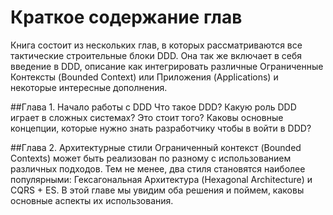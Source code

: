 Краткое содержание глав
==
Книга состоит из нескольких глав, в которых рассматриваются все тактические строительные блоки DDD.
Она так же включает в себя введение в DDD, описание как интегрировать различные Ограниченные Контексты (Bounded Context)
 или Приложения (Applications) и некоторые интересные дополнения.
 
##Глава 1. Начало работы с DDD
Что такое DDD? Какую роль DDD играет в сложных системах? Это стоит того? Каковы основные концепции, которые нужно знать разработчику чтобы
 в войти в DDD?

##Глава 2. Архитектурные стили
Ограниченный контекст (Bounded Contexts) может быть реализован по разному с использованием различных подходов.
Тем не менее, два стиля становятся наиболее популярными: Гексагональная Архитектура (Hexagonal Architecture) 
и CQRS + ES. В этой главе мы увидим оба решения и поймем, каковы основные аспекты их использования.
